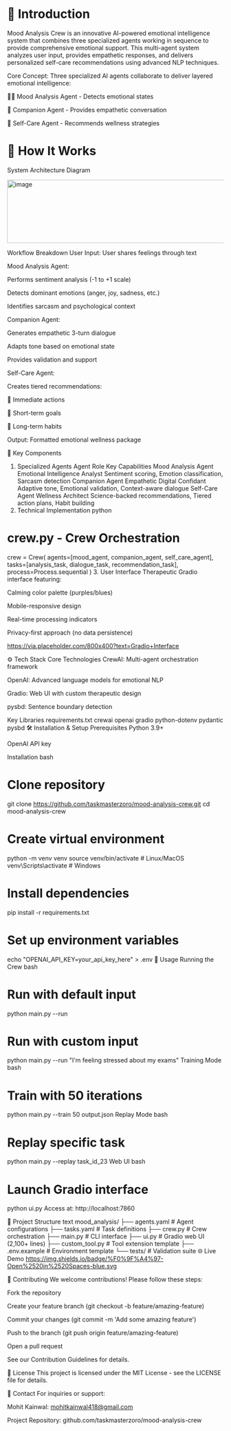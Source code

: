 # 🌟 Introduction

Mood Analysis Crew is an innovative AI-powered emotional intelligence system that combines three specialized agents working in sequence to provide comprehensive emotional support. This multi-agent system analyzes user input, provides empathetic responses, and delivers personalized self-care recommendations using advanced NLP techniques.

Core Concept: Three specialized AI agents collaborate to deliver layered emotional intelligence:

🕵️‍♂️ Mood Analysis Agent - Detects emotional states

💬 Companion Agent - Provides empathetic conversation

🌱 Self-Care Agent - Recommends wellness strategies


# 🚀 How It Works
System Architecture
Diagram

<img width="714" height="147" alt="image" src="https://github.com/user-attachments/assets/63066315-1637-425d-80b2-7a3382728dfb" />





Workflow Breakdown
User Input: User shares feelings through text

Mood Analysis Agent:

Performs sentiment analysis (-1 to +1 scale)

Detects dominant emotions (anger, joy, sadness, etc.)

Identifies sarcasm and psychological context

Companion Agent:

Generates empathetic 3-turn dialogue

Adapts tone based on emotional state

Provides validation and support

Self-Care Agent:

Creates tiered recommendations:

🚨 Immediate actions

📅 Short-term goals

🌱 Long-term habits

Output: Formatted emotional wellness package

🧩 Key Components
1. Specialized Agents
Agent	Role	Key Capabilities
Mood Analysis Agent	Emotional Intelligence Analyst	Sentiment scoring, Emotion classification, Sarcasm detection
Companion Agent	Empathetic Digital Confidant	Adaptive tone, Emotional validation, Context-aware dialogue
Self-Care Agent	Wellness Architect	Science-backed recommendations, Tiered action plans, Habit building
2. Technical Implementation
python
# crew.py - Crew Orchestration
crew = Crew(
  agents=[mood_agent, companion_agent, self_care_agent],
  tasks=[analysis_task, dialogue_task, recommendation_task],
  process=Process.sequential
)
3. User Interface
Therapeutic Gradio interface featuring:

Calming color palette (purples/blues)

Mobile-responsive design

Real-time processing indicators

Privacy-first approach (no data persistence)

https://via.placeholder.com/800x400?text=Gradio+Interface <!-- Replace with actual screenshot -->

⚙️ Tech Stack
Core Technologies
CrewAI: Multi-agent orchestration framework

OpenAI: Advanced language models for emotional NLP

Gradio: Web UI with custom therapeutic design

pysbd: Sentence boundary detection

Key Libraries
requirements.txt
crewai
openai
gradio
python-dotenv
pydantic
pysbd
🛠️ Installation & Setup
Prerequisites
Python 3.9+

OpenAI API key

Installation
bash
# Clone repository
git clone https://github.com/taskmasterzoro/mood-analysis-crew.git
cd mood-analysis-crew

# Create virtual environment
python -m venv venv
source venv/bin/activate  # Linux/MacOS
venv\Scripts\activate    # Windows

# Install dependencies
pip install -r requirements.txt

# Set up environment variables
echo "OPENAI_API_KEY=your_api_key_here" > .env
🚦 Usage
Running the Crew
bash
# Run with default input
python main.py --run

# Run with custom input
python main.py --run "I'm feeling stressed about my exams"
Training Mode
bash
# Train with 50 iterations
python main.py --train 50 output.json
Replay Mode
bash
# Replay specific task
python main.py --replay task_id_23
Web UI
bash
# Launch Gradio interface
python ui.py
Access at: http://localhost:7860

📁 Project Structure
text
mood_analysis/
├── agents.yaml        # Agent configurations
├── tasks.yaml         # Task definitions
├── crew.py            # Crew orchestration
├── main.py            # CLI interface
├── ui.py              # Gradio web UI (2,100+ lines)
├── custom_tool.py     # Tool extension template
├── .env.example       # Environment template
└── tests/             # Validation suite
🌐 Live Demo
https://img.shields.io/badge/%F0%9F%A4%97-Open%2520in%2520Spaces-blue.svg

🤝 Contributing
We welcome contributions! Please follow these steps:

Fork the repository

Create your feature branch (git checkout -b feature/amazing-feature)

Commit your changes (git commit -m 'Add some amazing feature')

Push to the branch (git push origin feature/amazing-feature)

Open a pull request

See our Contribution Guidelines for details.

📜 License
This project is licensed under the MIT License - see the LICENSE file for details.

📧 Contact
For inquiries or support:

Mohit Kainwal: mohitkainwal418@gmail.com

Project Repository: github.com/taskmasterzoro/mood-analysis-crew
